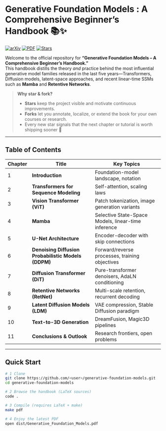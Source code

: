 # Generative Foundation Models : A Comprehensive Beginner’s Handbook 📚✨

[![arXiv](https://img.shields.io/badge/arXiv-2404.<arxiv-id>-b31b1b?logo=arxiv&logoColor=white)](https://arxiv.org/abs/2404.<arxiv-id>)
[![PDF](https://img.shields.io/badge/Latest%20PDF-download-orange?logo=readthedocs)](https://github.com/junbolian/Generative_Foundation_Models/releases/download/<pdf-release-tag>/handbook.pdf)
[![Stars](https://img.shields.io/github/stars/<user>/generative-foundation-models?style=social)](https://github.com/junbolian/Generative_Foundation_Models/stargazers)

Welcome to the official repository for **“Generative Foundation Models – A Comprehensive Beginner’s Handbook.”**  
This handbook distills the theory _and_ practice behind the most influential generative model families released in the last five years—Transformers, Diffusion models, latent-space approaches, and recent linear-time SSMs such as **Mamba** and **Retentive Networks**.

> **Why star & fork?**  
> - **Stars** keep the project visible and motivate continuous improvements.  
> - **Forks** let you annotate, localize, or extend the book for your own courses or research.  
> - Every new star signals that the next chapter or tutorial is worth shipping sooner 🚀

---

## Table of Contents

| Chapter | Title | Key Topics |
| ------- | ------------------------- | ------------------------------------------------------------ |
| 1 | **Introduction** | Foundation-model landscape, notation |
| 2 | **Transformers for Sequence Modeling** | Self-attention, scaling laws |
| 3 | **Vision Transformer (ViT)** | Patch tokenization, image generation variants |
| 4 | **Mamba** | Selective State-Space Models, linear-time inference |
| 5 | **U-Net Architecture** | Encoder-decoder with skip connections |
| 6 | **Denoising Diffusion Probabilistic Models (DDPM)** | Forward/reverse processes, training objectives |
| 7 | **Diffusion Transformer (DiT)** | Pure-transformer denoisers, AdaLN conditioning |
| 8 | **Retentive Networks (RetNet)** | Multi-scale retention, recurrent decoding |
| 9 | **Latent Diffusion Models (LDM)** | VAE compression, Stable Diffusion paradigm |
|10 | **Text-to-3D Generation** | DreamFusion, Magic3D pipelines |
|11 | **Conclusions & Outlook** | Research frontiers, open problems |

---

## Quick Start

```bash
# 1 Clone
git clone https://github.com/<user>/generative-foundation-models.git
cd generative-foundation-models

# 2 Browse the handbook (LaTeX sources)
code .

# 3 Compile (requires LaTeX + make)
make pdf

# 4 Enjoy the latest PDF
open dist/Generative_Foundation_Models.pdf
